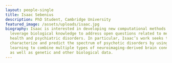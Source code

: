 ```yaml
---
layout: people-single
title: Isaac Sebenius
description: PhD Student, Cambridge University
featured_image: /assets/uploads/isaac.jpg
biography: Isaac is interested in developing new computational methods that
  leverage biological knowledge to address open questions related to mental
  health and psychiatric disorders. In particular, Isaac’s work seeks to
  characterize and predict the spectrum of psychotic disorders by using machine
  learning to combine multiple types of neuroimaging-derived brain connectivity
  as well as genetic and other biological data.
---
```

